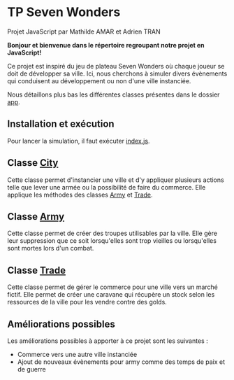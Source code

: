 # TP Seven Wonders
Projet JavaScript par Mathilde AMAR et Adrien TRAN

**Bonjour et bienvenue dans le répertoire regroupant notre projet en JavaScript!**

Ce projet est inspiré du jeu de plateau Seven Wonders où chaque joueur se doit de développer sa ville. Ici, nous cherchons à simuler
divers évènements qui conduisent au développement ou non d'une ville instanciée.

Nous détaillons plus bas les différentes classes présentes dans le dossier [app](app/).

## Installation et exécution
Pour lancer la simulation, il faut exécuter [index.js](index.js).

## Classe [City](app/city.js)
Cette classe permet d'instancier une ville et d'y appliquer plusieurs actions telle que lever une armée ou la possibilité de faire du 
commerce. Elle applique les méthodes des classes [Army](app/army.js) et [Trade](trade.js).

## Classe [Army](app/army.js)
Cette classe permet de créer des troupes utilisables par la ville. Elle gère leur suppression que ce soit lorsqu'elles sont trop vieilles
ou lorsqu'elles sont mortes lors d'un combat.

## Classe [Trade](app/trade.js)
Cette classe permet de gérer le commerce pour une ville vers un marché fictif. Elle permet de créer une caravane qui récupère un stock selon les ressources de la ville pour les vendre contre des golds.


## Améliorations possibles
Les améliorations possibles à apporter à ce projet sont les suivantes : 

- Commerce vers une autre ville instanciée
- Ajout de nouveaux évènements pour army comme des temps de paix et de guerre
